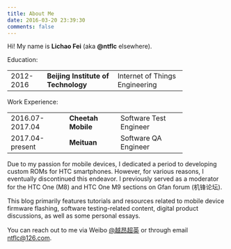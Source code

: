 ```yaml
---
title: About Me
date: 2016-03-20 23:39:30
comments: false
---
```


<style>
    table, td {
        border: none;
    }
    table {
        width: 80%;
    }
</style>

Hi! My name is **Lichao Fei** (aka **@ntflc** elsewhere).

Education:

<table>
    <tr>
        <td>2012-2016</td>
        <td><strong>Beijing Institute of Technology</strong></td>
        <td>Internet of Things Engineering</td>
    </tr>
</table>

Work Experience:

<table>
    <tr>
        <td>2016.07-2017.04</td>
        <td><strong>Cheetah Mobile</strong></td>
        <td>Software Test Engineer</td>
    </tr>
    <tr>
        <td>2017.04-present</td>
        <td><strong>Meituan</strong></td>
        <td>Software QA Engineer</td>
    </tr>
</table>

Due to my passion for mobile devices, I dedicated a period to developing custom ROMs for HTC smartphones. However, for various reasons, I eventually discontinued this endeavor.  I previously served as a moderator for the HTC One (M8) and HTC One M9 sections on Gfan forum (机锋论坛).

This blog primarily features tutorials and resources related to mobile device firmware flashing, software testing-related content, digital product discussions, as well as some personal essays.

You can reach out to me via Weibo [@越昂超英](https://weibo.com/412070391) or through email [ntflc@126.com](mailto:ntflc@126.com).
